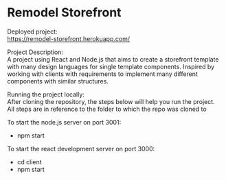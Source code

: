 # Remodel Storefront
  
Deployed project:   
https://remodel-storefront.herokuapp.com/
  
Project Description:  
A project using React and Node.js that aims to create a storefront template with many 
design languages for single template components. Inspired by working with clients with 
requirements to implement many different components with similar structures.  
  
Running the project locally:  
After cloning the repository, the steps below will help you run the project.   
All steps are in reference to the folder to which the repo was cloned to  
  
To start the node.js server on port 3001:  
- npm start
   
To start the react development server on port 3000:  
- cd client
- npm start
 
